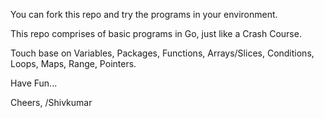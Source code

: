 You can fork this repo and try the programs in your environment.

This repo comprises of basic programs in Go, just like a Crash Course.

Touch base on Variables, Packages, Functions, Arrays/Slices, Conditions, Loops, Maps, Range, Pointers.

Have Fun...

Cheers,
/Shivkumar
